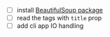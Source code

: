 


- [ ] install [BeautifulSoup package](https://www.crummy.com/software/BeautifulSoup/bs4/doc/#installing-beautiful-soup)
- [ ] read the <a> tags with `title` prop
- [ ] add cli app IO handling